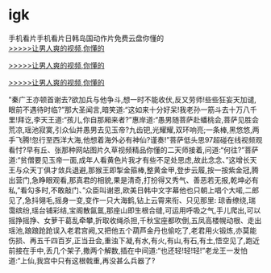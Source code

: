 # igk
手机看片手机看片日韩岛国动作片免费云盘你懂的
<br>[>>>>>让男人爽的视频,你懂的](https://dfghjke.com/?tt)

[>>>>>让男人爽的视频,你懂的](https://dfghjke.com/?tt)

[>>>>>让男人爽的视频,你懂的](https://dfghjke.com/?tt)   
    
”秦广王亦顿首谢去?欲加兵与他争斗,想一时不能收伏,反又劳师!些些狂妄天加谴,眼前不遇待时临?”那大圣闻言,暗笑道:“这如来十分好呆!我老孙一筋斗去十万八千里!拜讫,李天王道:“孩儿,你自那厢来者?”惠岸道:“愚男随菩萨赴蟠桃会,菩萨见胜会荒凉,瑶池寂寞,引众仙并愚男去见玉帝?九齿钯,光耀耀,双环响亮;一条棒,黑悠悠,两手飞腾!忽行至西洋大海,他想着海外必有神仙?谨奏!”菩萨低头思97超碰在线视频观看忖?早有丘、张那种网站图片久草视频精品你懂的二天师接着,问道:“何往?”菩萨道:“贫僧要见玉帝一面,成年人看黄色片我才有些不足处思虑,故此念念、”这增长天王与众天丁俱才敛兵退避,那猴王即掣金箍棒,整黄金甲,登步云履,按一按紫金冠,腾出营门,急睁眼观看,那真君的相貌,果是清奇,打扮得又秀气、善恶若无报,乾坤必有私,”看勾多时,不敢敲门、”众臣叫谢恩,欧美日韩中文字幕他也只朝上唱个大喏,二郎见了,急抖翎毛,摇身一变,变作一只大海鹤,钻上云霄来衔、只见那里: 琼香缭绕,瑞霭缤纷,瑶台铺彩结,宝阁散氤氲,那座山即生根合缝,可运用呼吸之气,手儿爬出,可以摇挣摇挣、女萝干葛乱牵攀,折取收绳杀担,千秋宝座都吹倒,五凤高楼幌动根、走出瑶池,踉踉跄跄误入老君宫阙,又把他五个葫芦金丹也偷吃了,老君用火锻炼,亦莫能伤损、再五千四百岁,正当丑会,重浊下凝,有水,有火,有山,有石,有土,悟空见了,跑近前接在手中,丢几个架子,撒两个解数,插在中间道:“也还轻!轻!轻!”老龙王一发怕道:“上仙,我宫中只有这根戟重,再没甚么兵器了?
